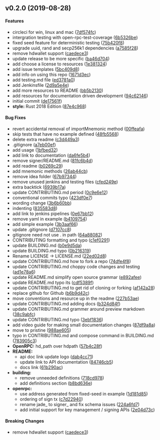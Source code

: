 <a name="v0.2.0"></a>
## v0.2.0 (2019-08-28)


#### Features

*   circleci for win, linux and mac ([7df574fc](7df574fc))
*   intergration testing with open-rpc-test-coverage ([6b5326be](6b5326be))
*   fixed seed feature for deterministic testing ([75b420f8](75b420f8))
*   upgrade uuid, rand and secp256k1 dependencies ([a7585f28](a7585f28))
*   remove hdwallet support ([caedece3](caedece3))
*   update release to be more specific ([ba46d704](ba46d704))
*   add choose a license to resources ([1e381324](1e381324))
*   add issue templates ([5bc409d8](5bc409d8))
*   add info on using this repo ([1671d3ec](1671d3ec))
*   add testing.md file ([ed3781a0](ed3781a0))
*   add Jenkinsfile ([2d9a5e4e](2d9a5e4e))
*   add more resources to README ([bb5b2130](bb5b2130))
*   add resources for documentation driven development ([94c62146](94c62146))
*   initial commit ([de17561f](de17561f))
* **style:**  Rust 2018 Edition ([87e4c968](87e4c968))

#### Bug Fixes

*   revert accidental removal of importMnemonic method ([00ffeafa](00ffeafa))
*   skip tests that have no example defined ([48fb5568](48fb5568))
*   delete extra readme ([c3d449a3](c3d449a3))
*   .gitignore ([a7eb00ef](a7eb00ef))
*   add usage ([1bfbed32](1bfbed32))
*   add link to documentation ([da6fe5b4](da6fe5b4))
*   remove signer/README.md ([81fc6b4d](81fc6b4d))
*   add readme ([b0269c29](b0269c29))
*   add mnemonic methods ([26ab44cb](26ab44cb))
*   remove idea folder ([67b97344](67b97344))
*   remove unused jenkins and testing files ([cfed249e](cfed249e))
*   extra backtick ([6939b17a](6939b17a))
*   update CONTRIBUTING.md period ([0c9e6e12](0c9e6e12))
*   conventional commits typo ([423df0e7](423df0e7))
*   wording change ([3b6b60bb](3b6b60bb))
*   indenting ([835583d8](835583d8))
*   add link to jenkins pipelines ([0e67bb12](0e67bb12))
*   remove yaml in example ([b4109754](b4109754))
*   add simple example ([3b3aaf66](3b3aaf66))
*   update .gitignore ([d7107cc8](d7107cc8))
*   gitignore need not use . in path ([64a88082](64a88082))
*   CONTRIBUTING formatting and typo ([c1ef0291](c1ef0291))
*   update BUILDING.md ([b0e9d5da](b0e9d5da))
*   update BUILDING.md typo ([0b216319](0b216319))
*   Rename LICENSE -> LICENSE.md ([22ed02d8](22ed02d8))
*   update CONTRIBUTING.md how to fork a repo ([74dfe4f8](74dfe4f8))
*   update CONTRIBUTING.md choppy code changes and testing ([ad1e78a6](ad1e78a6))
*   update README.md simplify open source grammar ([e892afee](e892afee))
*   update README.md typo its ([cdf5389f](cdf5389f))
*   update CONTRIBUTING.md to get rid of cloning or forking ([af142a28](af142a28))
*   replace github for Github ([b6b9d42c](b6b9d42c))
*   move conventions and resource up in the readme ([227b53ae](227b53ae))
*   update CONTRIBUTING.md adding docs ([b324d84f](b324d84f))
*   update CONTRIBUTING.md grammer around preview markdown ([38c9abfc](38c9abfc))
*   update CONTRIBUTING.md typo ([3ebf1836](3ebf1836))
*   add video guide for making small documentation changes ([87df9a8a](87df9a8a))
*   move to pristine ([988ae605](988ae605))
*   typo in CONTRIBUTING.md and compose command in BUILDING.md ([783905c3](783905c3))
* **OpenRPC:**  hd_path over hdpath ([57b4c28f](57b4c28f))
* **README:**
  *  api doc link update logo ([dab4cc71](dab4cc71))
  *  update link to API documentation ([84746cb5](84746cb5))
  *  docs link ([61b290ac](61b290ac))
* **building:**
  *  remove unneeded definitions ([718cd978](718cd978))
  *  add definitions section ([b8bd636e](b8bd636e))
* **openrpc:**
  *  use address generated from fixed-seed in example ([1d181d85](1d181d85))
  *  ordering of sign tx ([c7d22940](c7d22940))
  *  rename jade_ to signer_ and fix schema issues ([224a6fd7](224a6fd7))
  *  add initial support for key management / signing APIs ([2e04d73c](2e04d73c))

#### Breaking Changes

*   remove hdwallet support ([caedece3](caedece3))



